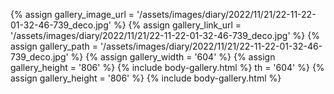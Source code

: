 
{% assign gallery_image_url = '/assets/images/diary/2022/11/21/22-11-22-01-32-46-739_deco.jpg' %}
{% assign gallery_link_url = '/assets/images/diary/2022/11/21/22-11-22-01-32-46-739_deco.jpg' %}
{% assign gallery_path = '/assets/images/diary/2022/11/21/22-11-22-01-32-46-739_deco.jpg' %}
{% assign gallery_width = '604'  %}
{% assign gallery_height = '806'  %}
{% include body-gallery.html %}
th = '604'  %}
{% assign gallery_height = '806'  %}
{% include body-gallery.html %}
